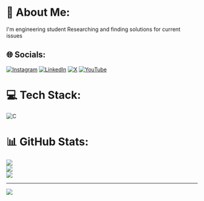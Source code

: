# 💫 About Me:
I'm engineering student
Researching and finding solutions for current issues


## 🌐 Socials:
[![Instagram](https://img.shields.io/badge/Instagram-%23E4405F.svg?logo=Instagram&logoColor=white)](https://instagram.com/https://www.instagram.com/dhanyath_gowda?igsh=aDhnOHVtNGdyMDUy) [![LinkedIn](https://img.shields.io/badge/LinkedIn-%230077B5.svg?logo=linkedin&logoColor=white)](https://linkedin.com/in/https://www.linkedin.com/in/dhanyath-p-y-973619296?utm_source=share&utm_campaign=share_via&utm_content=profile&utm_medium=android_app) [![X](https://img.shields.io/badge/X-black.svg?logo=X&logoColor=white)](https://x.com/https://x.com/DhanyathP?t=hBRNim1NhE-jX5dUgy7M3A&s=09) [![YouTube](https://img.shields.io/badge/YouTube-%23FF0000.svg?logo=YouTube&logoColor=white)](https://youtube.com/@http://www.youtube.com/@beautyfullworld7375) 

# 💻 Tech Stack:
![C](https://img.shields.io/badge/c-%2300599C.svg?style=plastic&logo=c&logoColor=white)
# 📊 GitHub Stats:
![](https://github-readme-stats.vercel.app/api?username=dhanuhikify&theme=blue-green&hide_border=false&include_all_commits=true&count_private=true)<br/>
![](https://github-readme-streak-stats.herokuapp.com/?user=dhanuhikify&theme=blue-green&hide_border=false)<br/>
![](https://github-readme-stats.vercel.app/api/top-langs/?username=dhanuhikify&theme=blue-green&hide_border=false&include_all_commits=true&count_private=true&layout=compact)

---
[![](https://visitcount.itsvg.in/api?id=dhanuhikify&icon=4&color=9)](https://visitcount.itsvg.in)

<!-- Proudly created with GPRM ( https://gprm.itsvg.in ) -->

